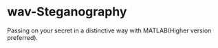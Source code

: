 # wav-Steganography
Passing on your secret in a distinctive way with MATLAB(Higher version preferred).
